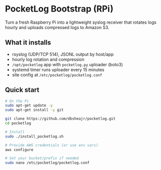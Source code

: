 # PocketLog Bootstrap (RPi)

Turn a fresh Raspberry Pi into a lightweight syslog receiver that
rotates logs hourly and uploads compressed logs to Amazon S3.

## What it installs
- rsyslog (UDP/TCP 514), JSONL output by host/app
- hourly log rotation and compression
- `/opt/pocketlog` app with `pocketlog.py` uploader (boto3)
- systemd timer runs uploader every 15 minutes
- site config at `/etc/pocketlog/pocketlog.conf`

## Quick start
```bash
# On the Pi
sudo apt-get update -y
sudo apt-get install -y git

git clone https://github.com/dbsheajr/pocketlog.git
cd pocketlog

# Install
sudo ./install_pocketlog.sh

# Provide AWS credentials (or use env vars)
aws configure

# Set your bucket/prefix if needed
sudo nano /etc/pocketlog/pocketlog.conf
